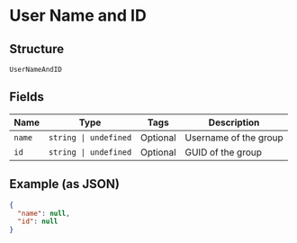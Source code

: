 
# User Name and ID

## Structure

`UserNameAndID`

## Fields

| Name | Type | Tags | Description |
|  --- | --- | --- | --- |
| `name` | `string \| undefined` | Optional | Username of the group |
| `id` | `string \| undefined` | Optional | GUID of the group |

## Example (as JSON)

```json
{
  "name": null,
  "id": null
}
```

